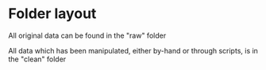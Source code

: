 # Folder layout
All original data can be found in the "raw" folder

All data which has been manipulated, either by-hand or through scripts, is in the "clean" folder
